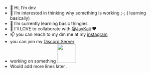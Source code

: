 - 👋 Hi, I’m dnv
- 👀 I’m interested in thinking why something is working ;-; ( learning basically) 
- 🌱 I’m currently learning basic thingies 
- 💞️ I'll LOVE to collaborate with <a href="https://github.com/Jaykali">@JayKali</a> ♥️
- 📫 you can reach to my dm me at my <a href="https://www.instagram.com/kindacatch/"> instagram </a> 
- you can join my <a href="https://discord.gg/a5fVanmzdQ">Discord Server</a>
- working on something <img src="https://camo.githubusercontent.com/63371d36886ee658f5a97401f393e1ab1684b2fd3de674b8f5efc7d410b2a3d0/68747470733a2f2f6d656469612e67697068792e636f6d2f6d656469612f57556c706c634d704f43456d5447427442572f67697068792e676966" height="60" width="60">
- Would add more lines later .
<!---
dnv-max/dnv-max is a ✨ special ✨ repository because its `README.md` (this file) appears on your GitHub profile.
You can click the Preview link to take a look at your changes.
--->
